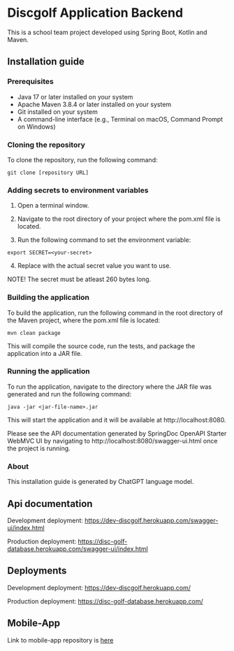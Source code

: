 # Discgolf Application Backend 

This is a school team project developed using Spring Boot, Kotlin and Maven.

## Installation guide

### Prerequisites
- Java 17 or later installed on your system
- Apache Maven 3.8.4 or later installed on your system
- Git installed on your system
- A command-line interface (e.g., Terminal on macOS, Command Prompt on Windows)

### Cloning the repository
To clone the repository, run the following command:

```
git clone [repository URL]
```

### Adding secrets to environment variables

1. Open a terminal window.

2. Navigate to the root directory of your project where the pom.xml file is located.
3. Run the following command to set the environment variable:

```
export SECRET=<your-secret>
```

4. Replace <your-secret> with the actual secret value you want to use.
  
NOTE! The secret must be atleast 260 bytes long.

### Building the application

To build the application, run the following command in the root directory of the Maven project, where the pom.xml file is located:

```
mvn clean package
```

This will compile the source code, run the tests, and package the application into a JAR file.

### Running the application

To run the application, navigate to the directory where the JAR file was generated and run the following command:

```
java -jar <jar-file-name>.jar
```

This will start the application and it will be available at http://localhost:8080.

Please see the API documentation generated by SpringDoc OpenAPI Starter WebMVC UI by navigating to http://localhost:8080/swagger-ui.html once the project is running.


### About

This installation guide is generated by ChatGPT language model.

## Api documentation
Development deployment: https://dev-discgolf.herokuapp.com/swagger-ui/index.html

Production deployment: https://disc-golf-database.herokuapp.com/swagger-ui/index.html

## Deployments
Development deployment: https://dev-discgolf.herokuapp.com/

Production deployment: https://disc-golf-database.herokuapp.com/

## Mobile-App
Link to mobile-app repository is [here](https://github.com/Ohjelmistoprojekti-II-Frisbeegolf/Mobile-app)

